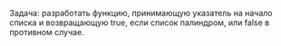 ﻿Задача: 
разработать функцию, принимающую указатель на начало списка и возвращающую true, 
если список палиндром, или false в противном случае.